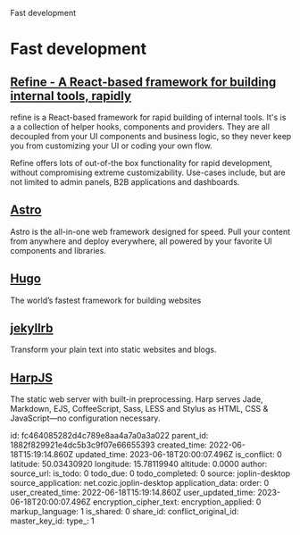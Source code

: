 Fast development

# Fast development

## [**Refine** - A React-based framework for building internal tools, rapidly](https://refine.dev/)
refine is a React-based framework for rapid building of internal tools. It's is a a collection of helper hooks, components and providers. They are all decoupled from your UI components and business logic, so they never keep you from customizing your UI or coding your own flow.

Refine offers lots of out-of-the box functionality for rapid development, without compromising extreme customizability. Use-cases include, but are not limited to admin panels, B2B applications and dashboards.

## [**Astro**](https://astro.build/)
Astro is the all-in-one web framework designed for speed. Pull your content from anywhere and deploy everywhere, all powered by your favorite UI components and libraries.

## [Hugo](https://gohugo.io/)
The world’s fastest framework for building websites

## [jekyllrb](https://jekyllrb.com/)
Transform your plain text into static websites and blogs.

## [HarpJS](http://harpjs.com/)
The static web server with built-in preprocessing.
Harp serves Jade, Markdown, EJS, CoffeeScript, Sass, LESS and Stylus as HTML, CSS & JavaScript—no configuration necessary.





id: fc464085282d4c789e8aa4a7a0a3a022
parent_id: 1882f829921e4dc5b3c9f07e66655393
created_time: 2022-06-18T15:19:14.860Z
updated_time: 2023-06-18T20:00:07.496Z
is_conflict: 0
latitude: 50.03430920
longitude: 15.78119940
altitude: 0.0000
author: 
source_url: 
is_todo: 0
todo_due: 0
todo_completed: 0
source: joplin-desktop
source_application: net.cozic.joplin-desktop
application_data: 
order: 0
user_created_time: 2022-06-18T15:19:14.860Z
user_updated_time: 2023-06-18T20:00:07.496Z
encryption_cipher_text: 
encryption_applied: 0
markup_language: 1
is_shared: 0
share_id: 
conflict_original_id: 
master_key_id: 
type_: 1